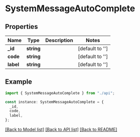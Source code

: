 # SystemMessageAutoComplete

## Properties

| Name      | Type       | Description | Notes           |
| --------- | ---------- | ----------- | --------------- |
| **\_id**  | **string** |             | [default to ''] |
| **code**  | **string** |             | [default to ''] |
| **label** | **string** |             | [default to ''] |

## Example

```typescript
import { SystemMessageAutoComplete } from "./api";

const instance: SystemMessageAutoComplete = {
  _id,
  code,
  label,
};
```

[[Back to Model list]](../README.md#documentation-for-models) [[Back to API list]](../README.md#documentation-for-api-endpoints) [[Back to README]](../README.md)
